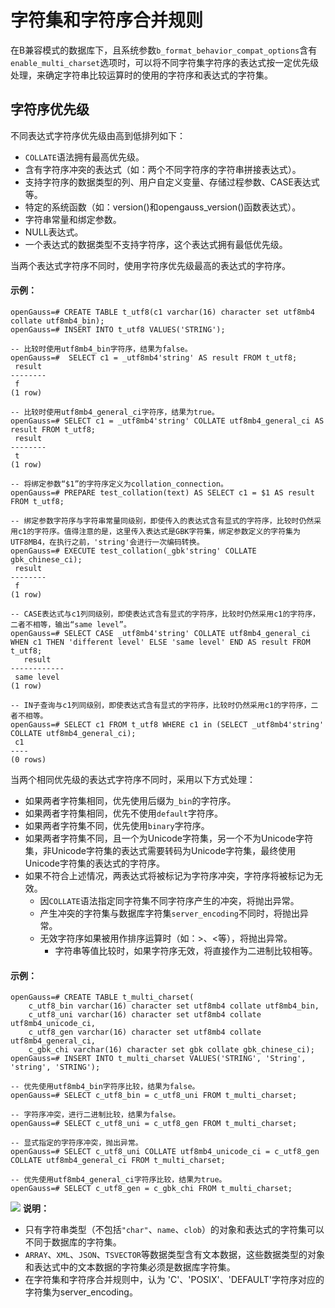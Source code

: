 # 字符集和字符序合并规则

在B兼容模式的数据库下，且系统参数`b_format_behavior_compat_options`含有`enable_multi_charset`选项时，可以将不同字符集字符序的表达式按一定优先级处理，来确定字符串比较运算时的使用的字符序和表达式的字符集。

## 字符序优先级

不同表达式字符序优先级由高到低排列如下：

-   `COLLATE`语法拥有最高优先级。
-   含有字符序冲突的表达式（如：两个不同字符序的字符串拼接表达式）。
-   支持字符序的数据类型的列、用户自定义变量、存储过程参数、CASE表达式等。
-   特定的系统函数（如：version()和opengauss_version()函数表达式）。
-   字符串常量和绑定参数。
-   NULL表达式。
-   一个表达式的数据类型不支持字符序，这个表达式拥有最低优先级。

当两个表达式字符序不同时，使用字符序优先级最高的表达式的字符序。
#### 示例：
```
openGauss=# CREATE TABLE t_utf8(c1 varchar(16) character set utf8mb4 collate utf8mb4_bin);
openGauss=# INSERT INTO t_utf8 VALUES('STRING');

-- 比较时使用utf8mb4_bin字符序，结果为false。
openGauss=#  SELECT c1 = _utf8mb4'string' AS result FROM t_utf8;
 result
--------
 f
(1 row)

-- 比较时使用utf8mb4_general_ci字符序，结果为true。
openGauss=# SELECT c1 = _utf8mb4'string' COLLATE utf8mb4_general_ci AS result FROM t_utf8;
 result
--------
 t
(1 row)

-- 将绑定参数“$1”的字符序定义为collation_connection。
openGauss=# PREPARE test_collation(text) AS SELECT c1 = $1 AS result FROM t_utf8;

-- 绑定参数字符序与字符串常量同级别，即使传入的表达式含有显式的字符序，比较时仍然采用c1的字符序。值得注意的是，这里传入表达式是GBK字符集，绑定参数定义的字符集为UTF8MB4，在执行之前，'string'会进行一次编码转换。
openGauss=# EXECUTE test_collation(_gbk'string' COLLATE gbk_chinese_ci);
 result
--------
 f
(1 row)

-- CASE表达式与c1列同级别，即使表达式含有显式的字符序，比较时仍然采用c1的字符序，二者不相等，输出“same level”。
openGauss=# SELECT CASE _utf8mb4'string' COLLATE utf8mb4_general_ci WHEN c1 THEN 'different level' ELSE 'same level' END AS result FROM t_utf8;
   result
------------
 same level
(1 row)

-- IN子查询与c1列同级别，即使表达式含有显式的字符序，比较时仍然采用c1的字符序，二者不相等。
openGauss=# SELECT c1 FROM t_utf8 WHERE c1 in (SELECT _utf8mb4'string' COLLATE utf8mb4_general_ci);
 c1
----
(0 rows)
```

当两个相同优先级的表达式字符序不同时，采用以下方式处理：

-   如果两者字符集相同，优先使用后缀为`_bin`的字符序。
-   如果两者字符集相同，优先不使用`default`字符序。
-   如果两者字符集不同，优先使用`binary`字符序。
-   如果两者字符集不同，且一个为Unicode字符集，另一个不为Unicode字符集，非Unicode字符集的表达式需要转码为Unicode字符集，最终使用Unicode字符集的表达式的字符序。
-   如果不符合上述情况，两表达式将被标记为字符序冲突，字符序将被标记为无效。
    -   因`COLLATE`语法指定同字符集不同字符序产生的冲突，将抛出异常。
    -   产生冲突的字符集与数据库字符集`server_encoding`不同时，将抛出异常。
    -   无效字符序如果被用作排序运算时（如：>、<等），将抛出异常。
        -   字符串等值比较时，如果字符序无效，将直接作为二进制比较相等。

#### 示例：

```
openGauss=# CREATE TABLE t_multi_charset(
    c_utf8_bin varchar(16) character set utf8mb4 collate utf8mb4_bin,
    c_utf8_uni varchar(16) character set utf8mb4 collate utf8mb4_unicode_ci,
    c_utf8_gen varchar(16) character set utf8mb4 collate utf8mb4_general_ci,
    c_gbk_chi varchar(16) character set gbk collate gbk_chinese_ci);
openGauss=# INSERT INTO t_multi_charset VALUES('STRING', 'String', 'string', 'STRING');

-- 优先使用utf8mb4_bin字符序比较，结果为false。
openGauss=# SELECT c_utf8_bin = c_utf8_uni FROM t_multi_charset;

-- 字符序冲突，进行二进制比较，结果为false。
openGauss=# SELECT c_utf8_uni = c_utf8_gen FROM t_multi_charset;

-- 显式指定的字符序冲突，抛出异常。
openGauss=# SELECT c_utf8_uni COLLATE utf8mb4_unicode_ci = c_utf8_gen COLLATE utf8mb4_general_ci FROM t_multi_charset;

-- 优先使用utf8mb4_general_ci字符序比较，结果为true。
openGauss=# SELECT c_utf8_gen = c_gbk_chi FROM t_multi_charset;
```

![](public_sys-resources/icon-note.gif) **说明：** 

-   只有字符串类型（不包括`"char"`、`name`、`clob`）的对象和表达式的字符集可以不同于数据库的字符集。
-   `ARRAY`、`XML`、`JSON`、`TSVECTOR`等数据类型含有文本数据，这些数据类型的对象和表达式中的文本数据的字符集必须是数据库字符集。
-   在字符集和字符序合并规则中，认为 'C'、'POSIX'、'DEFAULT'字符序对应的字符集为server_encoding。